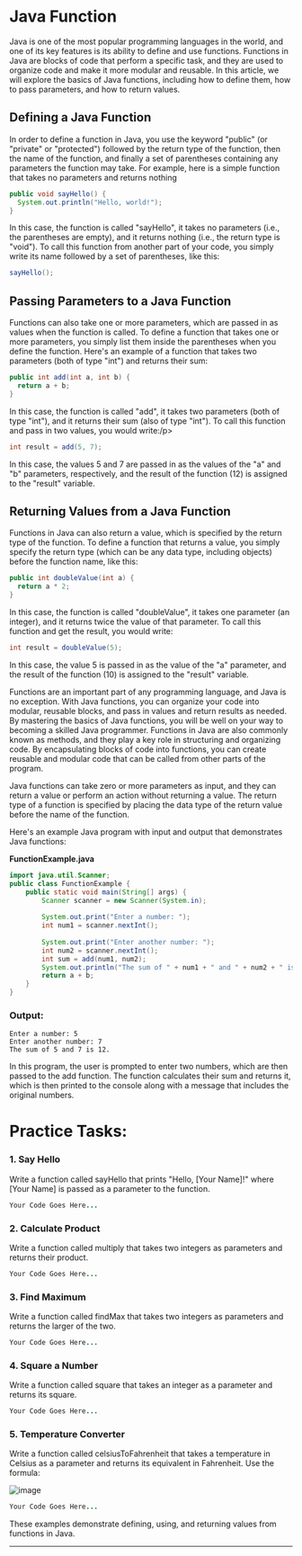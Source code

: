 # Java Function
Java is one of the most popular programming languages in the world, and one of its key features is its ability to define and use functions. Functions in Java are blocks of code that perform a specific task, and they are used to organize code and make it more modular and reusable. In this article, we will explore the basics of Java functions, including how to define them, how to pass parameters, and how to return values.

## Defining a Java Function
In order to define a function in Java, you use the keyword "public" (or "private" or "protected") followed by the return type of the function, then the name of the function, and finally a set of parentheses containing any parameters the function may take. For example, here is a simple function that takes no parameters and returns nothing

```java
public void sayHello() {  
  System.out.println("Hello, world!");  
}
```
In this case, the function is called "sayHello", it takes no parameters (i.e., the parentheses are empty), and it returns nothing (i.e., the return type is "void"). To call this function from another part of your code, you simply write its name followed by a set of parentheses, like this:

```java
sayHello();
```
## Passing Parameters to a Java Function
Functions can also take one or more parameters, which are passed in as values when the function is called. To define a function that takes one or more parameters, you simply list them inside the parentheses when you define the function. Here's an example of a function that takes two parameters (both of type "int") and returns their sum:

```java
public int add(int a, int b) {  
  return a + b;  
}
```

In this case, the function is called "add", it takes two parameters (both of type "int"), and it returns their sum (also of type "int"). To call this function and pass in two values, you would write:/p>

```java
int result = add(5, 7);
```
In this case, the values 5 and 7 are passed in as the values of the "a" and "b" parameters, respectively, and the result of the function (12) is assigned to the "result" variable.

## Returning Values from a Java Function
Functions in Java can also return a value, which is specified by the return type of the function. To define a function that returns a value, you simply specify the return type (which can be any data type, including objects) before the function name, like this:

```java
public int doubleValue(int a) {  
  return a * 2;  
}
```
In this case, the function is called "doubleValue", it takes one parameter (an integer), and it returns twice the value of that parameter. To call this function and get the result, you would write:

```java
int result = doubleValue(5);
```

In this case, the value 5 is passed in as the value of the "a" parameter, and the result of the function (10) is assigned to the "result" variable.

Functions are an important part of any programming language, and Java is no exception. With Java functions, you can organize your code into modular, reusable blocks, and pass in values and return results as needed. By mastering the basics of Java functions, you will be well on your way to becoming a skilled Java programmer. Functions in Java are also commonly known as methods, and they play a key role in structuring and organizing code. By encapsulating blocks of code into functions, you can create reusable and modular code that can be called from other parts of the program.

Java functions can take zero or more parameters as input, and they can return a value or perform an action without returning a value. The return type of a function is specified by placing the data type of the return value before the name of the function.

Here's an example Java program with input and output that demonstrates Java functions:

**FunctionExample.java**
```java
import java.util.Scanner;  
public class FunctionExample {  
    public static void main(String[] args) {  
        Scanner scanner = new Scanner(System.in);  
          
        System.out.print("Enter a number: ");  
        int num1 = scanner.nextInt();  
          
        System.out.print("Enter another number: ");  
        int num2 = scanner.nextInt();  
        int sum = add(num1, num2);  
        System.out.println("The sum of " + num1 + " and " + num2 + " is " + sum + ".");    public static int add(int a, int b) {  
        return a + b;  
    }  
}
```

### Output:
```text
Enter a number: 5
Enter another number: 7
The sum of 5 and 7 is 12.

```
In this program, the user is prompted to enter two numbers, which are then passed to the add function. The function calculates their sum and returns it, which is then printed to the console along with a message that includes the original numbers.



# Practice Tasks:
### 1. Say Hello
Write a function called sayHello that prints "Hello, [Your Name]!" where [Your Name] is passed as a parameter to the function.

```java
Your Code Goes Here...
```

### 2. Calculate Product
Write a function called multiply that takes two integers as parameters and returns their product.

```java
Your Code Goes Here...
```

### 3. Find Maximum
Write a function called findMax that takes two integers as parameters and returns the larger of the two.

```java
Your Code Goes Here...
```
### 4. Square a Number
Write a function called square that takes an integer as a parameter and returns its square.

```java
Your Code Goes Here...
```

### 5. Temperature Converter
Write a function called celsiusToFahrenheit that takes a temperature in Celsius as a parameter and returns its equivalent in Fahrenheit. Use the formula:

![image](https://github.com/user-attachments/assets/7c931a16-d4c4-4b85-a307-4341a463643a)


```java
Your Code Goes Here...
```


These examples demonstrate defining, using, and returning values from functions in Java.

---
